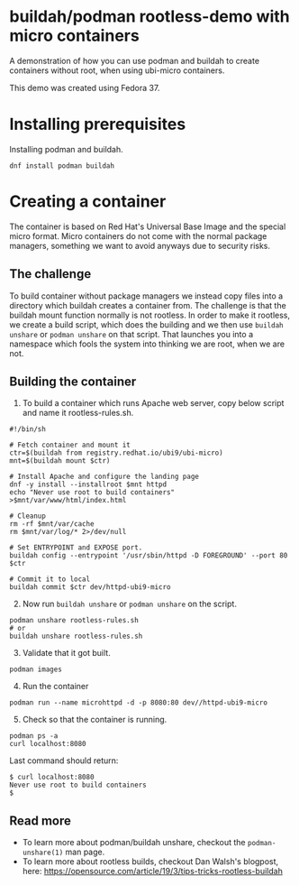 # buildah/podman rootless-demo with micro containers
A demonstration of how you can use podman and buildah to create containers without root, when using ubi-micro containers.

This demo was created using Fedora 37.

# Installing prerequisites
Installing podman and buildah.
```
dnf install podman buildah
```

# Creating a container
The container is based on Red Hat's Universal Base Image and the special micro format. Micro containers do not come with the normal package managers, something we want to avoid anyways due to security risks.

## The challenge
To build container without package managers we instead copy files into a directory which buildah creates a container from.
The challenge is that the buildah mount function normally is not rootless. In order to make it rootless, we create a build script, which does the building and we then use `buildah unshare` or `podman unshare` on that script. That launches you into a namespace which fools the system into thinking we are root, when we are not.

## Building the container
1. To build a container which runs Apache web server, copy below script and name it rootless-rules.sh.
```
#!/bin/sh

# Fetch container and mount it
ctr=$(buildah from registry.redhat.io/ubi9/ubi-micro)
mnt=$(buildah mount $ctr)

# Install Apache and configure the landing page
dnf -y install --installroot $mnt httpd
echo "Never use root to build containers" >$mnt/var/www/html/index.html

# Cleanup
rm -rf $mnt/var/cache
rm $mnt/var/log/* 2>/dev/null

# Set ENTRYPOINT and EXPOSE port.
buildah config --entrypoint '/usr/sbin/httpd -D FOREGROUND' --port 80 $ctr

# Commit it to local
buildah commit $ctr dev/httpd-ubi9-micro
```
2. Now run `buildah unshare` or `podman unshare` on the script.
```
podman unshare rootless-rules.sh
# or
buildah unshare rootless-rules.sh
```

3. Validate that it got built.
```
podman images
```

4. Run the container
```
podman run --name microhttpd -d -p 8080:80 dev//httpd-ubi9-micro
```

5. Check so that the container is running.
```
podman ps -a
curl localhost:8080
```

Last command should return:
```
$ curl localhost:8080
Never use root to build containers
$
```

## Read more
* To learn more about podman/buildah unshare, checkout the `podman-unshare(1)` man page.
* To learn more about rootless builds, checkout Dan Walsh's blogpost, here: https://opensource.com/article/19/3/tips-tricks-rootless-buildah
